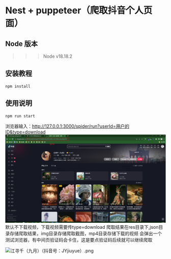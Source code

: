 # Nest + puppeteer（爬取抖音个人页面）

## Node 版本

> > > Node v18.18.2

## 安装教程

```shell
npm install
```

## 使用说明

```shell
npm run start
```

浏览器输入：http://127.0.0.1:3000/spider/run?userId=用户的ID&type=download
![userid.png](userid.png)
默认不下载视频，下载视频需要传type=download
爬取结果在res目录下,json目录存储爬取结果，img目录存储爬取截图，mp4目录存储下载的视频
会弹出一个测试浏览器，有中间页验证码会卡住，这是要点验证码后续就可以继续爬取

![江寻千（九月）（抖音号：JYjiuyue）.png](res/img/江寻千（九月）（抖音号：JYjiuyue）.png)
